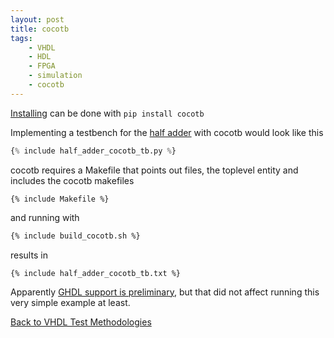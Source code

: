 ```yaml
---
layout: post
title: cocotb
tags:
    - VHDL
    - HDL
    - FPGA
    - simulation
    - cocotb
---
```



[Installing](https://docs.cocotb.org/en/stable/install.html) can be done with `pip install cocotb`


Implementing a testbench for the [half adder](vhdl_test_methodologies.html#design-example) with cocotb would look like this

```python
{% include half_adder_cocotb_tb.py %}
```

cocotb requires a Makefile that points out files, the toplevel entity and includes the cocotb makefiles

```make
{% include Makefile %}
```

and running with
```bash
{% include build_cocotb.sh %}
```

results in

```
{% include half_adder_cocotb_tb.txt %}
```

Apparently [GHDL support is preliminary](https://docs.cocotb.org/en/stable/simulator_support.html#ghdl), but that did not affect running this very simple example at least.

[Back to VHDL Test Methodologies](vhdl_test_methodologies.html#osvvm)
